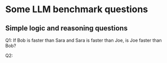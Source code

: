 # Some LLM benchmark questions

## Simple logic and reasoning questions

Q1:
If Bob is faster than Sara and Sara is faster than Joe, is Joe faster than Bob?

Q2:
